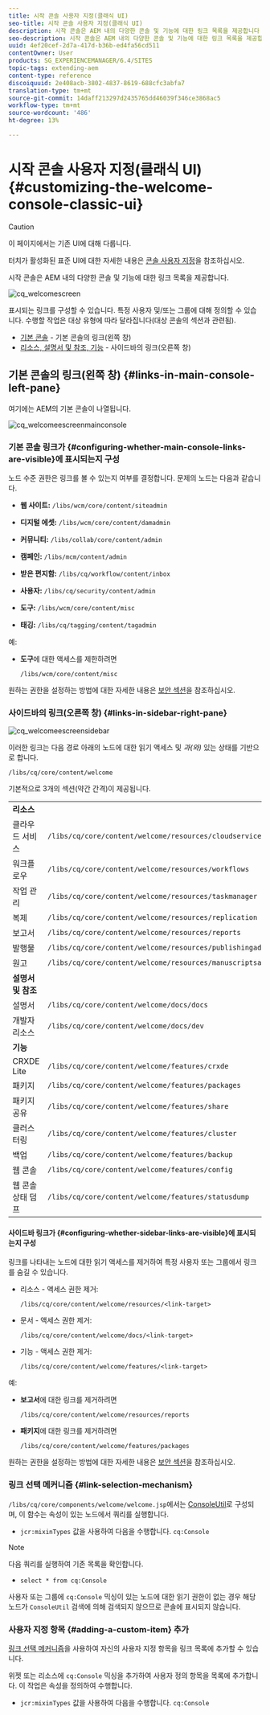 ```yaml
---
title: 시작 콘솔 사용자 지정(클래식 UI)
seo-title: 시작 콘솔 사용자 지정(클래식 UI)
description: 시작 콘솔은 AEM 내의 다양한 콘솔 및 기능에 대한 링크 목록을 제공합니다
seo-description: 시작 콘솔은 AEM 내의 다양한 콘솔 및 기능에 대한 링크 목록을 제공합니다
uuid: 4ef20cef-2d7a-417d-b36b-ed4fa56cd511
contentOwner: User
products: SG_EXPERIENCEMANAGER/6.4/SITES
topic-tags: extending-aem
content-type: reference
discoiquuid: 2e408acb-3802-4837-8619-688cfc3abfa7
translation-type: tm+mt
source-git-commit: 14daff213297d2435765dd46039f346ce3868ac5
workflow-type: tm+mt
source-wordcount: '486'
ht-degree: 13%

---
```



# 시작 콘솔 사용자 지정(클래식 UI){#customizing-the-welcome-console-classic-ui}

>[!CAUTION]
>
>이 페이지에서는 기존 UI에 대해 다룹니다.
>
>터치가 활성화된 표준 UI에 대한 자세한 내용은 [콘솔 사용자 지정](/help/sites-developing/customizing-consoles-touch.md)을 참조하십시오.

시작 콘솔은 AEM 내의 다양한 콘솔 및 기능에 대한 링크 목록을 제공합니다.

![cq_welcomescreen](assets/cq_welcomescreen.png)

표시되는 링크를 구성할 수 있습니다. 특정 사용자 및/또는 그룹에 대해 정의할 수 있습니다. 수행할 작업은 대상 유형에 따라 달라집니다(대상 콘솔의 섹션과 관련됨).

* [기본 콘솔](#links-in-main-console-left-pane)  - 기본 콘솔의 링크(왼쪽 창)
* [리소스, 설명서 및 참조, 기능](#links-in-sidebar-right-pane)  - 사이드바의 링크(오른쪽 창)

## 기본 콘솔의 링크(왼쪽 창) {#links-in-main-console-left-pane}

여기에는 AEM의 기본 콘솔이 나열됩니다.

![cq_welcomeescreenmainconsole](assets/cq_welcomescreenmainconsole.png)

### 기본 콘솔 링크가 {#configuring-whether-main-console-links-are-visible}에 표시되는지 구성

노드 수준 권한은 링크를 볼 수 있는지 여부를 결정합니다. 문제의 노드는 다음과 같습니다.

* **웹 사이트:** `/libs/wcm/core/content/siteadmin`

* **디지털 에셋:** `/libs/wcm/core/content/damadmin`

* **커뮤니티:** `/libs/collab/core/content/admin`

* **캠페인:** `/libs/mcm/content/admin`

* **받은 편지함:** `/libs/cq/workflow/content/inbox`

* **사용자:** `/libs/cq/security/content/admin`

* **도구:** `/libs/wcm/core/content/misc`

* **태깅:** `/libs/cq/tagging/content/tagadmin`

예:

* **도구**&#x200B;에 대한 액세스를 제한하려면

   `/libs/wcm/core/content/misc`

원하는 권한을 설정하는 방법에 대한 자세한 내용은 [보안 섹션](/help/sites-administering/security.md)을 참조하십시오.

### 사이드바의 링크(오른쪽 창) {#links-in-sidebar-right-pane}

![cq_welcomeescreensidebar](assets/cq_welcomescreensidebar.png)

이러한 링크는 다음 경로 아래의 노드에 대한 읽기 액세스 및 *과(와)* 있는 상태를 기반으로 합니다.

`/libs/cq/core/content/welcome`

기본적으로 3개의 섹션(약간 간격)이 제공됩니다.

<table> 
 <tbody> 
  <tr> 
   <td><strong>리소스</strong></td> 
   <td> </td> 
  </tr> 
  <tr> 
   <td> 클라우드 서비스</td> 
   <td><code>/libs/cq/core/content/welcome/resources/cloudservices</code></td> 
  </tr> 
  <tr> 
   <td> 워크플로우</td> 
   <td><code>/libs/cq/core/content/welcome/resources/workflows</code></td> 
  </tr> 
  <tr> 
   <td> 작업 관리</td> 
   <td><code>/libs/cq/core/content/welcome/resources/taskmanager</code></td> 
  </tr> 
  <tr> 
   <td> 복제</td> 
   <td><code>/libs/cq/core/content/welcome/resources/replication</code></td> 
  </tr> 
  <tr> 
   <td> 보고서</td> 
   <td><code>/libs/cq/core/content/welcome/resources/reports</code></td> 
  </tr> 
  <tr> 
   <td> 발행물</td> 
   <td><code>/libs/cq/core/content/welcome/resources/publishingadmin</code></td> 
  </tr> 
  <tr> 
   <td> 원고</td> 
   <td><code>/libs/cq/core/content/welcome/resources/manuscriptsadmin</code></td> 
  </tr> 
  <tr> 
   <td><strong>설명서 및 참조</strong></td> 
   <td> </td> 
  </tr> 
  <tr> 
   <td> 설명서</td> 
   <td><code>/libs/cq/core/content/welcome/docs/docs</code></td> 
  </tr> 
  <tr> 
   <td> 개발자 리소스</td> 
   <td><code>/libs/cq/core/content/welcome/docs/dev</code></td> 
  </tr> 
  <tr> 
   <td><strong>기능</strong></td> 
   <td> </td> 
  </tr> 
  <tr> 
   <td> CRXDE Lite</td> 
   <td><code>/libs/cq/core/content/welcome/features/crxde</code></td> 
  </tr> 
  <tr> 
   <td> 패키지</td> 
   <td><code>/libs/cq/core/content/welcome/features/packages</code></td> 
  </tr> 
  <tr> 
   <td> 패키지 공유</td> 
   <td><code>/libs/cq/core/content/welcome/features/share</code></td> 
  </tr> 
  <tr> 
   <td> 클러스터링</td> 
   <td><code>/libs/cq/core/content/welcome/features/cluster</code></td> 
  </tr> 
  <tr> 
   <td> 백업</td> 
   <td><code>/libs/cq/core/content/welcome/features/backup</code></td> 
  </tr> 
  <tr> 
   <td> 웹 콘솔<br /> </td> 
   <td><code>/libs/cq/core/content/welcome/features/config</code></td> 
  </tr> 
  <tr> 
   <td> 웹 콘솔 상태 덤프<br /> </td> 
   <td><code>/libs/cq/core/content/welcome/features/statusdump</code></td> 
  </tr> 
 </tbody> 
</table>

#### 사이드바 링크가 {#configuring-whether-sidebar-links-are-visible}에 표시되는지 구성

링크를 나타내는 노드에 대한 읽기 액세스를 제거하여 특정 사용자 또는 그룹에서 링크를 숨길 수 있습니다.

* 리소스 - 액세스 권한 제거:

   `/libs/cq/core/content/welcome/resources/<link-target>`

* 문서 - 액세스 권한 제거:

   `/libs/cq/core/content/welcome/docs/<link-target>`

* 기능 - 액세스 권한 제거:

   `/libs/cq/core/content/welcome/features/<link-target>`

예:

* **보고서**&#x200B;에 대한 링크를 제거하려면

   `/libs/cq/core/content/welcome/resources/reports`

* **패키지**&#x200B;에 대한 링크를 제거하려면

   `/libs/cq/core/content/welcome/features/packages`

원하는 권한을 설정하는 방법에 대한 자세한 내용은 [보안 섹션](/help/sites-administering/security.md)을 참조하십시오.

### 링크 선택 메커니즘 {#link-selection-mechanism}

`/libs/cq/core/components/welcome/welcome.jsp`에서는 [ConsoleUtil](https://helpx.adobe.com/experience-manager/6-4/sites/developing/using/reference-materials/javadoc/com/day/cq/commons/ConsoleUtil.html)로 구성되며, 이 함수는 속성이 있는 노드에서 쿼리를 실행합니다.

* `jcr:mixinTypes` 값을 사용하여 다음을 수행합니다.  `cq:Console`

>[!NOTE]
>
>다음 쿼리를 실행하여 기존 목록을 확인합니다.
>
>* `select * from cq:Console`

>



사용자 또는 그룹에 `cq:Console` 믹싱이 있는 노드에 대한 읽기 권한이 없는 경우 해당 노드가 `ConsoleUtil` 검색에 의해 검색되지 않으므로 콘솔에 표시되지 않습니다.

### 사용자 지정 항목 {#adding-a-custom-item} 추가

[링크 선택 메커니즘](#link-selection-mechanism)을 사용하여 자신의 사용자 지정 항목을 링크 목록에 추가할 수 있습니다.

위젯 또는 리소스에 `cq:Console` 믹싱을 추가하여 사용자 정의 항목을 목록에 추가합니다. 이 작업은 속성을 정의하여 수행합니다.

* `jcr:mixinTypes` 값을 사용하여 다음을 수행합니다.  `cq:Console`


